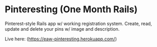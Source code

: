 # Pinteresting (One Month Rails)

Pinterest-style Rails app w/ working registration system. Create, read, update and delete your pins w/ image and description.

Live here: (https://eaw-pinteresting.herokuapp.com/)
